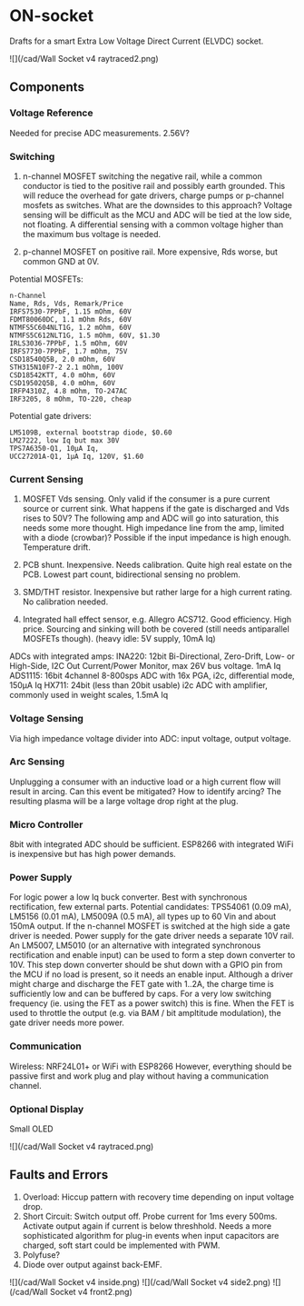 # ON-socket
Drafts for a smart Extra Low Voltage Direct Current (ELVDC) socket.

![](/cad/Wall Socket v4 raytraced2.png)

## Components

### Voltage Reference

Needed for precise ADC measurements. 2.56V?

### Switching

1. n-channel MOSFET switching the negative rail, while a common conductor is tied to the positive rail and possibly earth grounded. This will reduce the overhead for gate drivers, charge pumps or p-channel mosfets as switches. What are the downsides to this approach? Voltage sensing will be difficult as the MCU and ADC will be tied at the low side, not floating. A differential sensing with a common voltage higher than the maximum bus voltage is needed.

2. p-channel MOSFET on positive rail. More expensive, Rds worse, but common GND at 0V.

Potential MOSFETs:

	n-Channel
	Name, Rds, Vds, Remark/Price
    IRFS7530-7PPbF, 1.15 mOhm, 60V
    FDMT80060DC, 1.1 mOhm Rds, 60V
    NTMFS5C604NLT1G, 1.2 mOhm, 60V
    NTMFS5C612NLT1G, 1.5 mOhm, 60V, $1.30
    IRLS3036-7PPbF, 1.5 mOhm, 60V
    IRFS7730-7PPbF, 1.7 mOhm, 75V
	CSD18540Q5B, 2.0 mOhm, 60V
    STH315N10F7-2 2.1 mOhm, 100V
    CSD18542KTT, 4.0 mOhm, 60V
    CSD19502Q5B, 4.0 mOhm, 60V
    IRFP4310Z, 4.8 mOhm, TO-247AC
    IRF3205, 8 mOhm, TO-220, cheap
        
Potential gate drivers:

	LM5109B, external bootstrap diode, $0.60
    LM27222, low Iq but max 30V
    TPS7A6350-Q1, 10µA Iq,
    UCC27201A-Q1, 1µA Iq, 120V, $1.60 

### Current Sensing

1. MOSFET Vds sensing. Only valid if the consumer is a pure current source or current sink. What happens if the gate is discharged and Vds rises to 50V? The following amp and ADC will go into saturation, this needs some more thought. High impedance line from the amp, limited with a diode (crowbar)? Possible if the input impedance is high enough. Temperature drift.

2. PCB shunt. Inexpensive. Needs calibration. Quite high real estate on the PCB. Lowest part count, bidirectional sensing no problem.

3. SMD/THT resistor. Inexpensive but rather large for a high current rating. No calibration needed.

4. Integrated hall effect sensor, e.g. Allegro ACS712. Good efficiency. High price. Sourcing and sinking will both be covered (still needs antiparallel MOSFETs though). (heavy idle: 5V supply, 10mA Iq)

ADCs with integrated amps:
INA220: 12bit Bi-Directional, Zero-Drift, Low- or High-Side, I2C Out Current/Power Monitor, max 26V bus voltage. 1mA Iq
ADS1115: 16bit 4channel 8-800sps ADC with 16x PGA, i2c, differential mode, 150µA Iq
HX711: 24bit (less than 20bit usable) i2c ADC with amplifier, commonly used in weight scales, 1.5mA Iq

### Voltage Sensing

Via high impedance voltage divider into ADC: input voltage, output voltage.

### Arc Sensing

Unplugging a consumer with an inductive load or a high current flow will result in arcing. Can this event be mitigated? How to identify arcing? The resulting plasma will be a large voltage drop right at the plug.

### Micro Controller

8bit with integrated ADC should be sufficient. ESP8266 with integrated WiFi is inexpensive but has high power demands.

### Power Supply

For logic power a low Iq buck converter. Best with synchronous rectification, few external parts.  Potential candidates: TPS54061 (0.09 mA), LM5156 (0.01 mA), LM5009A (0.5 mA), all types up to 60 Vin and about 150mA output.
If the n-channel MOSFET is switched at the high side a gate driver is needed. Power supply for the gate driver needs a separate 10V rail. An LM5007, LM5010 (or an alternative with integrated synchronous rectification and enable input) can be used to form a step down converter to 10V. This step down converter should be shut down with a GPIO pin from the MCU if no load is present, so it needs an enable input.
Although a driver might charge and discharge the FET gate with 1..2A, the charge time is sufficiently low and can be buffered by caps. For a very low switching frequency (ie. using the FET as a power switch) this is fine. When the FET is used to throttle the output (e.g. via BAM / bit ampltitude modulation), the gate driver needs more power.


### Communication

Wireless: NRF24L01+ or WiFi with ESP8266
However, everything should be passive first and work plug and play without having a communication channel. 

### Optional Display

Small OLED

![](/cad/Wall Socket v4 raytraced.png)

## Faults and Errors

1. Overload: Hiccup pattern with recovery time depending on input voltage drop.
1. Short Circuit: Switch output off. Probe current for 1ms every 500ms. Activate output again if current is below threshhold. Needs a more sophisticated algorithm for plug-in events when input capacitors are charged, soft start could be implemented with PWM.
1. Polyfuse? 
1. Diode over output against back-EMF.

![](/cad/Wall Socket v4 inside.png)
![](/cad/Wall Socket v4 side2.png)
![](/cad/Wall Socket v4 front2.png)
